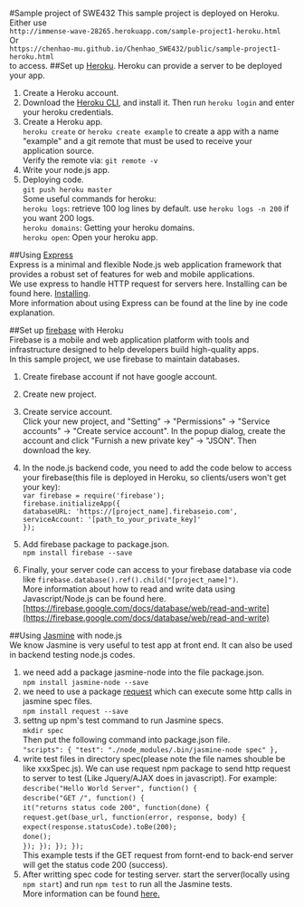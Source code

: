 #Sample project of SWE432
This sample project is deployed on Heroku.  
Either use  
`http://immense-wave-28265.herokuapp.com/sample-project1-heroku.html`  
Or   
`https://chenhao-mu.github.io/Chenhao_SWE432/public/sample-project1-heroku.html`   
to access.
##Set up [Heroku](https://devcenter.heroku.com/categories/nodejs).
Heroku can provide a server to be deployed your app.
1. Create a Heroku account.  
2. Download the [Heroku CLI](https://devcenter.heroku.com/articles/getting-started-with-nodejs#set-up), and install it. Then run `heroku login` and enter your heroku credentials.    
3. Create a Heroku app.   
`heroku create` or `heroku create example` to create a app with a name "example" and a git remote that must be used to receive your application source.  
Verify the remote via: `git remote -v`  
4. Write your node.js app.  
5. Deploying code.  
`git push heroku master`  
Some useful commands for heroku:  
`heroku logs`: retrieve 100 log lines by default. use `heroku logs -n 200` if you want 200 logs.  
 `heroku domains`: Getting your heroku domains.  
 `heroku open`: Open your heroku app.  

##Using [Express](http://expressjs.com)  
Express is a minimal and flexible Node.js web application framework that provides a robust set of features for web and mobile applications.  
We use express to handle HTTP request for servers here. Installing can be found here. [Installing](http://expressjs.com/en/starter/installing.html).   
More information about using Express can be found at the line by ine code explanation.  

##Set up [firebase](https://firebase.google.com) with Heroku  
Firebase is a mobile and web application platform with tools and infrastructure designed to help developers build high-quality apps.  
In this sample project, we use firebase to maintain databases.  
1. Create firebase account if not have google account.  
2. Create new project.  
3. Create service account.   
Click your new project, and "Setting" -> "Permissions" -> "Service accounts" -> "Create service account". In the popup dialog, create the account and click "Furnish a new private key" -> "JSON". Then download the key.  
4. In the node.js backend code, you need to add the code below to access your firebase(this file is deployed in Heroku, so clients/users won't get your key):  
 `var firebase = require('firebase');`    
 `firebase.initializeApp({`  
  `databaseURL: 'https://[project_name].firebaseio.com',`  
  `serviceAccount: '[path_to_your_private_key]'`  
`});`  
5. Add firebase package to package.json.  
`npm install firebase --save`  

6. Finally, your server code can access to your firebase database via code like `firebase.database().ref().child("[project_name]")`.  
More information about how to read and write data using Javascript/Node.js can be found here. [https://firebase.google.com/docs/database/web/read-and-write](https://firebase.google.com/docs/database/web/read-and-write)  


##Using [Jasmine](https://jasmine.github.io) with node.js  
We know Jasmine is very useful to test app at front end. It can also be used in backend testing node.js codes.  
1. we need add a package jasmine-node into the file package.json.  
`npm install jasmine-node --save`  
2. we need to use a package [request](https://github.com/request/request) which can execute some http calls in jasmine spec files.  
`npm install request --save`  
3. settng up npm's test command to run Jasmine specs.  
`mkdir spec`  
Then put the following command into package.json file.   
  `"scripts": {
    "test": "./node_modules/.bin/jasmine-node spec"
  },`  
4. write test files in directory spec(please note the file names shouble be like xxxSpec.js). We can use request npm package to send http request to server to test (Like Jquery/AJAX does in javascript). For example:  
`describe("Hello World Server", function() {`  
  `describe("GET /", function() {`  
    `it("returns status code 200", function(done) {`  
      `request.get(base_url, function(error, response, body) {`  
        `expect(response.statusCode).toBe(200);`  
        `done();`  
      `}); }); }); });`   
      This example tests if the GET request from fornt-end to back-end server will get the status code 200 (success).  
5. After writting spec code for testing server. start the server(locally using  `npm start`) and run `npm test` to run all the Jasmine tests.  
More information can be found [here.](https://semaphoreci.com/community/tutorials/getting-started-with-node-js-and-jasmine)  

  
